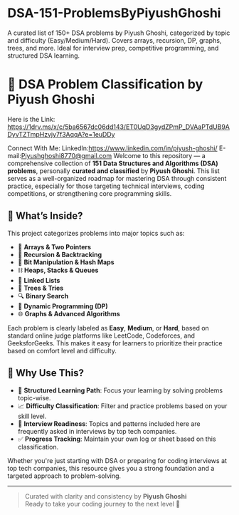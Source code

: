 # DSA-151-ProblemsByPiyushGhoshi
A curated list of 150+ DSA problems by Piyush Ghoshi, categorized by topic and difficulty (Easy/Medium/Hard). Covers arrays, recursion, DP, graphs, trees, and more. Ideal for interview prep, competitive programming, and structured DSA learning.
# 📘 DSA Problem Classification by Piyush Ghoshi

Here is the Link: https://1drv.ms/x/c/5ba6567dc06dd143/ET0UqD3gydZPmP_DVAaPTdUB9ADyvTZTmpHzvjy7f3AqqA?e=1euDDy

Connect With Me: 
LinkedIn:https://www.linkedin.com/in/piyush-ghoshi/      E-mail:Piyushghoshi8770@gmail.com 
Welcome to this repository — a comprehensive collection of **151 Data Structures and Algorithms (DSA) problems**, personally **curated and classified** by **Piyush Ghoshi**. This list serves as a well-organized roadmap for mastering DSA through consistent practice, especially for those targeting technical interviews, coding competitions, or strengthening core programming skills.

## 📂 What’s Inside?

This project categorizes problems into major topics such as:

- 🔢 **Arrays & Two Pointers**  
- 🔁 **Recursion & Backtracking**  
- 🧠 **Bit Manipulation & Hash Maps**  
- ⛓️ **Heaps, Stacks & Queues**  
- 🔗 **Linked Lists**  
- 🌳 **Trees & Tries**  
- 🔍 **Binary Search**  
- 🧮 **Dynamic Programming (DP)**  
- 🌐 **Graphs & Advanced Algorithms**

Each problem is clearly labeled as **Easy**, **Medium**, or **Hard**, based on standard online judge platforms like LeetCode, Codeforces, and GeeksforGeeks. This makes it easy for learners to prioritize their practice based on comfort level and difficulty.

## 🎯 Why Use This?

- 🧭 **Structured Learning Path**: Focus your learning by solving problems topic-wise.  
- 📈 **Difficulty Classification**: Filter and practice problems based on your skill level.  
- 🧠 **Interview Readiness**: Topics and patterns included here are frequently asked in interviews by top tech companies.  
- ✅ **Progress Tracking**: Maintain your own log or sheet based on this classification.

Whether you're just starting with DSA or preparing for coding interviews at top tech companies, this resource gives you a strong foundation and a targeted approach to problem-solving.

---

> Curated with clarity and consistency by **Piyush Ghoshi**  
> Ready to take your coding journey to the next level 🚀

